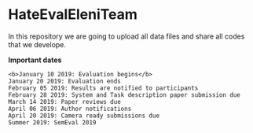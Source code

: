 # HateEvalEleniTeam

In this repository we are going to upload all data files and share all codes that we develope.


<b>Important dates</b>

    <b>January 10 2019: Evaluation begins</b>
    January 20 2019: Evaluation ends
    February 05 2019: Results are notified to participants
    February 28 2019: System and Task description paper submission due
    March 14 2019: Paper reviews due
    April 06 2019: Author notifications
    April 20 2019: Camera ready submissions due
    Summer 2019: SemEval 2019

